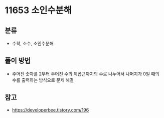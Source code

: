 # 11653 소인수분해

## 분류
- 수학, 소수, 소인수분해

## 풀이 방법
- 주어진 숫자를 2부터 주어진 수의 제곱근까지의 수로 나누어서 나머지가 0일 때의 수를 출력하는 방식으로 문제 해결

## 참고
- https://developerbee.tistory.com/196
